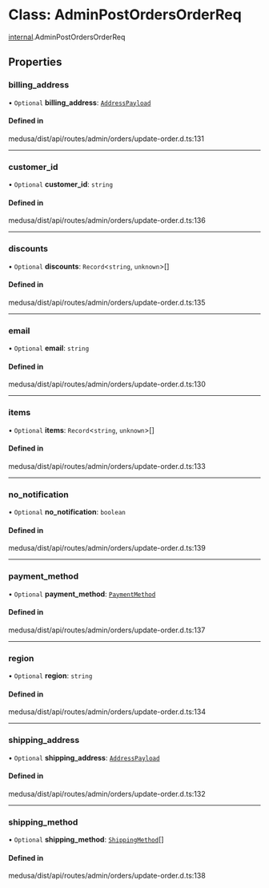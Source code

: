 # Class: AdminPostOrdersOrderReq

[internal](../modules/internal-14.md).AdminPostOrdersOrderReq

## Properties

### billing\_address

• `Optional` **billing\_address**: [`AddressPayload`](internal.AddressPayload.md)

#### Defined in

medusa/dist/api/routes/admin/orders/update-order.d.ts:131

___

### customer\_id

• `Optional` **customer\_id**: `string`

#### Defined in

medusa/dist/api/routes/admin/orders/update-order.d.ts:136

___

### discounts

• `Optional` **discounts**: `Record`<`string`, `unknown`\>[]

#### Defined in

medusa/dist/api/routes/admin/orders/update-order.d.ts:135

___

### email

• `Optional` **email**: `string`

#### Defined in

medusa/dist/api/routes/admin/orders/update-order.d.ts:130

___

### items

• `Optional` **items**: `Record`<`string`, `unknown`\>[]

#### Defined in

medusa/dist/api/routes/admin/orders/update-order.d.ts:133

___

### no\_notification

• `Optional` **no\_notification**: `boolean`

#### Defined in

medusa/dist/api/routes/admin/orders/update-order.d.ts:139

___

### payment\_method

• `Optional` **payment\_method**: [`PaymentMethod`](internal-14.PaymentMethod.md)

#### Defined in

medusa/dist/api/routes/admin/orders/update-order.d.ts:137

___

### region

• `Optional` **region**: `string`

#### Defined in

medusa/dist/api/routes/admin/orders/update-order.d.ts:134

___

### shipping\_address

• `Optional` **shipping\_address**: [`AddressPayload`](internal.AddressPayload.md)

#### Defined in

medusa/dist/api/routes/admin/orders/update-order.d.ts:132

___

### shipping\_method

• `Optional` **shipping\_method**: [`ShippingMethod`](internal-14.ShippingMethod.md)[]

#### Defined in

medusa/dist/api/routes/admin/orders/update-order.d.ts:138
